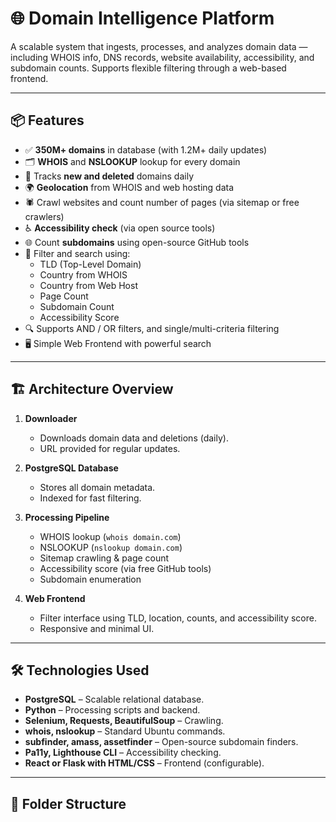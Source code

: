 # 🌐 Domain Intelligence Platform

A scalable system that ingests, processes, and analyzes domain data — including WHOIS info, DNS records, website availability, accessibility, and subdomain counts. Supports flexible filtering through a web-based frontend.

---

## 📦 Features

- ✅ **350M+ domains** in database (with 1.2M+ daily updates)
- 🗂️ **WHOIS** and **NSLOOKUP** lookup for every domain
- 🔄 Tracks **new and deleted** domains daily
- 🌍 **Geolocation** from WHOIS and web hosting data
- 🕷️ Crawl websites and count number of pages (via sitemap or free crawlers)
- ♿ **Accessibility check** (via open source tools)
- 🌐 Count **subdomains** using open-source GitHub tools
- 🧪 Filter and search using:
  - TLD (Top-Level Domain)
  - Country from WHOIS
  - Country from Web Host
  - Page Count
  - Subdomain Count
  - Accessibility Score
- 🔍 Supports AND / OR filters, and single/multi-criteria filtering
- 🖥️ Simple Web Frontend with powerful search

---

## 🏗️ Architecture Overview

1. **Downloader**
   - Downloads domain data and deletions (daily).
   - URL provided for regular updates.

2. **PostgreSQL Database**
   - Stores all domain metadata.
   - Indexed for fast filtering.

3. **Processing Pipeline**
   - WHOIS lookup (`whois domain.com`)
   - NSLOOKUP (`nslookup domain.com`)
   - Sitemap crawling & page count
   - Accessibility score (via free GitHub tools)
   - Subdomain enumeration

4. **Web Frontend**
   - Filter interface using TLD, location, counts, and accessibility score.
   - Responsive and minimal UI.

---

## 🛠️ Technologies Used

- **PostgreSQL** – Scalable relational database.
- **Python** – Processing scripts and backend.
- **Selenium, Requests, BeautifulSoup** – Crawling.
- **whois, nslookup** – Standard Ubuntu commands.
- **subfinder, amass, assetfinder** – Open-source subdomain finders.
- **Pa11y, Lighthouse CLI** – Accessibility checking.
- **React or Flask with HTML/CSS** – Frontend (configurable).

---

## 📁 Folder Structure


